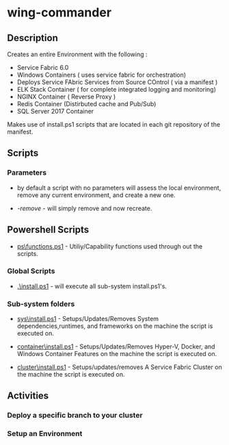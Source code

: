 # wing-commander 

## Description

Creates an entire Environment with the following :

- Service Fabric 6.0 
- Windows Containers  ( uses service fabric for orchestration)
- Deploys Service FAbric Services from Source COntrol ( via a manifest )
- ELK Stack Container ( for complete integrated logging and monitoring)
- NGINX Container ( Reverse Proxy )
- Redis Container (Distirbuted cache and Pub/Sub)
- SQL Server 2017 Container

Makes use of install.ps1 scripts that are located in each git repository of the manifest. 

## Scripts 

### Parameters 

- by default a script with no parameters will assess the local environment, remove any current environment, and create a new one. 

- *-remove* - will simply remove and now recreate. 

## Powershell Scripts

- [ps\functions.ps1](ps\functions.ps1) - Utiliy/Capability functions used through out the scripts.

### Global Scripts 

- [.\install.ps1](.\install.ps1) - will execute all sub-system install.ps1's. 


### Sub-system folders
- [sys\install.ps1](sys\install.ps1) - Setups/Updates/Removes System dependencies,runtimes, and frameworks on the machine the script is executed on. 

- [container\install.ps1](container\install.ps1) - Setups/Updates/Removes Hyper-V, Docker, and Windows Container Features on the machine the script is executed on. 

- [cluster\install.ps1](cluster\install.ps1) - Setups/updates/removes  A Service Fabric Cluster on the machine the script is executed on.


## Activities

### Deploy a specific branch to your cluster 


### Setup an Environment